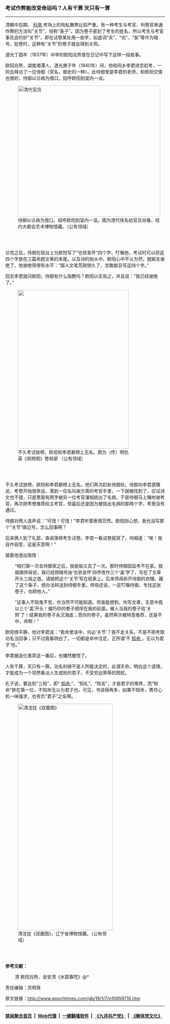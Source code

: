 ### 考试作弊能改变命运吗？人有千算 天只有一算
------------------------

<p>
 清朝中后期，
 <a href="http://www.epochtimes.com/gb/tag/%E7%A7%91%E4%B8%BE.html">
  科举
 </a>
 考场上的徇私舞弊比较严重。有一种考生与考官、判卷官串通作弊的方法叫“关节”，俗称“条子”。因为卷子密封了考生的姓名，所以考生与考官事先会约好“关节”，即在试卷某处用一些字，如虚词“夫”、“也”、“矣”等作为暗号，批卷时，这种有“关节”的卷子就会得到关照。
</p>
<p>
 道光丁酉年（1837年）中举的欧阳兆熊曾在日记中写下这样一段故事。
</p>
<p>
 欧阳兆熊，湖南湘潭人。道光庚子年（1840年）间，他和同乡李君进京赶考，一同去拜访了一位侍御（官名，御史的一种）。此侍御曾是李君的老师，和欧阳交情也很好。侍御以诊病为借口，招呼欧阳到室内一谈。
</p>
<figure class="wp-caption aligncenter" id="attachment_10959786" style="width: 450px">
 <a href="http://i.epochtimes.com/assets/uploads/2019/01/DP160971.jpg">
  <img alt="清代官员" class="wp-image-10959786 size-medium" height="413" src="http://i.epochtimes.com/assets/uploads/2019/01/DP160971-450x413.jpg" width="450"/>
 </a>
 <br/><figcaption class="wp-caption-text">
  侍御以诊病为借口，招呼欧阳到室内一谈。图为清代佚名绘官员肖像，纽约大都会艺术博物馆藏。（公有领域）
 </figcaption><br/>
</figure><br/>
<p>
 诊完之后，侍御在砚台上为欧阳写了“也欤圣怀”四个字，叮嘱他，考试时可以将这四个字嵌在三篇命题文章的末尾，以及诗的抬头中。欧阳心中不以为然，就婉言谢绝了。他谢绝得很有水平：“鄙人文笔荒疏很久了，怎敢献丑写这四个字。”
</p>
<p>
 回去李君就问欧阳，侍御有什么指教吗？欧阳以实告之，并且说：“我已经谢绝了。”
</p>
<figure class="wp-caption aligncenter" id="attachment_10876025" style="width: 350px">
 <a href="http://i.epochtimes.com/assets/uploads/2018/11/ir1_img.jpg">
  <img alt="" class="wp-image-10876025 size-full" height="500" src="http://i.epochtimes.com/assets/uploads/2018/11/ir1_img.jpg" width="350"/>
 </a>
 <br/><figcaption class="wp-caption-text">
  不久考试放榜，欧阳和李君都榜上无名。图为（传）明仇英《观榜图》卷局部 （公有领域）
 </figcaption><br/>
</figure><br/>
<p>
 不久考试放榜，欧阳和李君都榜上无名。他们再次赶赴侍御处。侍御向李君感慨说，考卷开始很幸运，落到一位名叫谢方斋的考官手里，一下就被找到了，应试诗文也不错，只是里面有两字被另一位考官潘相挑出了毛病。于是侍御马上嘱咐谢考官，再次把考卷推荐给主考官，但最后还是因为被挑出毛病的那两个字，考卷没有通过。
</p>
<p>
 侍御对两人连声说：“可惜！可惜！”李君听罢表情茫然。欧阳则心想，我也没写那个“关节”做记号，怎么回事啊？
</p>
<p>
 后来俩人到了礼部，查阅落榜考生试卷。李君一看试卷就哭了，呜咽道：“唉！我自作自受，这是天意啊！”
</p>
<p>
 接着他道出隐情：
</p>
<p style="padding-left: 30px;">
 “咱们第一次去侍御家之后，我偷偷又去了一次。那时侍御因监考不在家。我就跟师母说，我已经把暗号由‘也欤圣怀’四字改作三个‘盖’字了，写在了文章开头三段之首。请她把这个‘关节’写在纸条上。后来师母拆开侍御的衣帽，藏了这个条子，想办法转送到侍御手里。师母还说，一定叮嘱侍御，专找这张卷子，勿顾他人。”
</p>
<p style="padding-left: 30px;">
 “这事人不知鬼不觉，你当然不可能知道。但谁能想到，你写文章，无意中竟以三个‘盖’开头！偏巧你的卷子顺序在我的前面，被人当我的卷子给‘关照’了！结果我的卷子永沉海底；而你的卷子，虽然两次被特意推荐，还是不中，命啊！”
</p>
<p>
 欧阳很平静，他对李君说：“若命里该中，何必‘关节’？我不走关系，不是不把考取功名当回事；只不过我看明白了，一切都是命中注定，正所谓‘不
 <a href="http://www.epochtimes.com/gb/tag/%E7%9F%A5%E5%91%BD.html">
  知命
 </a>
 ，无以为君子’也。”
</p>
<p>
 李君被造化愚弄这一番后，也幡然醒悟了。
</p>
<p>
 人有千算，天只有一算。功名利禄不是人所能决定的，此谓天命。明白这个道理，才能成为一个坦然看淡人生成败的君子，不受穷达荣辱的困扰。
</p>
<p>
 孔子说，要达到“三知”，即“
 <a href="http://www.epochtimes.com/gb/tag/%E7%9F%A5%E5%91%BD.html">
  知命
 </a>
 ”、“知礼”、“知言”，才是君子的境界，而“知命”排在第一位，不知命无以为君子也。可见，书读得再多，如果不知命，费尽心机一味强求，也有负“君子”之名啊。
</p>
<figure class="wp-caption aligncenter" id="attachment_10959852" style="width: 300px">
 <a href="http://i.epochtimes.com/assets/uploads/2019/01/double-deer-shen-quan.jpg">
  <img alt="清沈铨《双鹿图》" class="wp-image-10959852 size-small" height="713" src="http://i.epochtimes.com/assets/uploads/2019/01/double-deer-shen-quan-300x713.jpg" width="300"/>
 </a>
 <br/><figcaption class="wp-caption-text">
  清沈铨《双鹿图》，辽宁省博物馆藏。（公有领域）
 </figcaption><br/>
</figure><br/>
<p>
 <strong>
  参考文献：
 </strong>
</p>
<p style="padding-left: 30px;">
 清 欧阳兆熊、金安清《水窗春呓》@*
</p>
<p>
 责任编辑：苏明真
</p>

原文链接：http://www.epochtimes.com/gb/19/1/7/n10959716.htm


------------------------
#### [禁闻聚合首页](https://github.com/gfw-breaker/banned-news/blob/master/README.md) &nbsp;|&nbsp; [Web代理](https://github.com/gfw-breaker/open-proxy/blob/master/README.md) &nbsp;|&nbsp; [一键翻墙软件](https://github.com/gfw-breaker/nogfw/blob/master/README.md) &nbsp;|&nbsp; [《九评共产党》](https://github.com/gfw-breaker/9ping.md/blob/master/README.md#九评之一评共产党是什么) &nbsp;|&nbsp; [《解体党文化》](https://github.com/gfw-breaker/jtdwh.md/blob/master/README.md#绪论)
